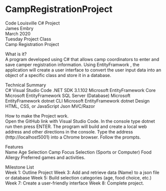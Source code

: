 # CampRegistrationProject
Code Louisville C# Project <br>
James Embry <br>
March 2020 <br>
Tuesday Project Class <br>
Camp Registration Project

What is it? <br>
A program developed using C# that allows camp coordinators to enter and save camper registration information.  Using EntityFramwork , the application will create a user interface to convert the user input data into an object of a specific class and store it in a database.

Technical Summary <br>
C#
Visual Studio Code
.NET SDK  3.1.102
Microsoft EntityFramework Core
Microsoft EntityFramework SQL Server (Database)
Microsoft EntityFramework dotnet CLI
Microsoft EntityFramework dotnet Design
HTML, CSS, or JavaScript
Json
MVC/Razor

How to make the Project work. <br>
Open the GitHub link with Visual Studio Code.
In the console type dotnet run then press ENTER.
The program will build and create a local web address and other directions in the console.
Type the address (http://localhost5001) into a Chrome browser.
Follow the prompts.

Features<br>
Name 
Age Selection
Camp Focus Selection (Sports or Computer)
Food Allergy
Preferred games and activities.

Milestone List<br>
Week 1: Outline Project
Week 3: Add and retrieve data (Name) to a json file or database
Week 5: Build selection categories (age, food choice, etc.)
Week 7: Create a user-friendly interface
Week 8: Complete project.
